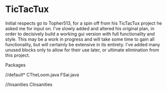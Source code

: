 # TicTacTux

Initial respects go to Topher513, for a spin off from his 
TicTacTux project he asked me for input on. I've slowly added
and altered his original plan, in order to decisively build 
a working gui version with full functionality and style.
This may be a work in progress and will take some time to 
gain all functionality, but will certainly be extensive in
its entirety. I've added many unused blocks only to allow 
for their use later, or ultimate elimination from this project.

Packages

//default*
CTheLoom.java
FSai.java

//Insanities
CInsanities


